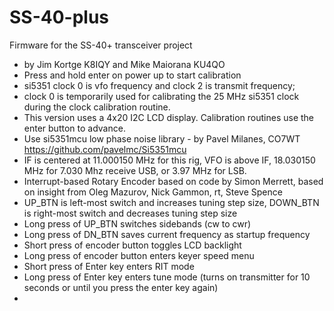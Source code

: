 # SS-40-plus
Firmware for the SS-40+ transceiver project
* by Jim Kortge K8IQY and Mike Maiorana KU4QO
* Press and hold enter on power up to start calibration
* si5351 clock 0 is vfo frequency and clock 2 is transmit frequency;  
* clock 0 is temporarily used for calibrating the 25 MHz si5351 clock during the clock calibration routine.
* This version uses a 4x20 I2C LCD display.  Calibration routines use the enter button to advance.
* Use si5351mcu low phase noise library - by Pavel Milanes, CO7WT https://github.com/pavelmc/Si5351mcu
* IF is centered at 11.000150 MHz for this rig, VFO is above IF, 18.030150 MHz for 7.030 Mhz receive USB, or 3.97 MHz for LSB.
* Interrupt-based Rotary Encoder based on code by Simon Merrett, based on insight from Oleg Mazurov, Nick Gammon, rt, Steve Spence
* UP_BTN is left-most switch and increases tuning step size, DOWN_BTN is right-most switch and decreases tuning step size
* Long press of UP_BTN switches sidebands (cw to cwr)
* Long press of DN_BTN saves current frequency as startup frequency
* Short press of encoder button toggles LCD backlight
* Long press of encoder button enters keyer speed menu
* Short press of Enter key enters RIT mode
* Long press of Enter key enters tune mode (turns on transmitter for 10 seconds or until you press the enter key again)              
* 
